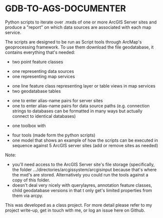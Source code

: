 # GDB-TO-AGS-DOCUMENTER

Python scripts to iterate over .mxds of one or more ArcGIS Server sites and produce a "report" on which data sources are associated with each map service.



The scripts are designed to be run as Script tools through ArcMap's geoprocessing framework. To use them download the file geodatabase, it contains everything that's needed: 
+ two point feature classes
 - one representing data sources
 - one representing map services
+ one line feature class representing layer or table views in map services
+ two geodatabase tables
 - one to enter alias-name pairs for server sites
 - one to enter alias-name pairs for data source paths (e.g. connection strings to databases can be formatted in many ways but actually connect to identical databases)
+ one toolbox with
 - four tools (made form the python scripts)
 - one model that shows an example of how the scripts can be executed in sequence against 5 ArcGIS server sites (add or remove sites as needed)

Note:
+ you'll need access to the ArcGIS Server site's file storage (specifically, the folder .../directories/arcgissystem/arcgisinput because that's where the mxd's are stored. Alternatively you could run the tools against a copy of this folder.
+ doesn't deal very nicely with querylayres, annotation feature classes, child geodatabase versions in that t only get's limited properties from them via arcpy.

This was developed as a class project. For more detail please refer to my project write-up, get in touch with me, or log an issue here on Github.

